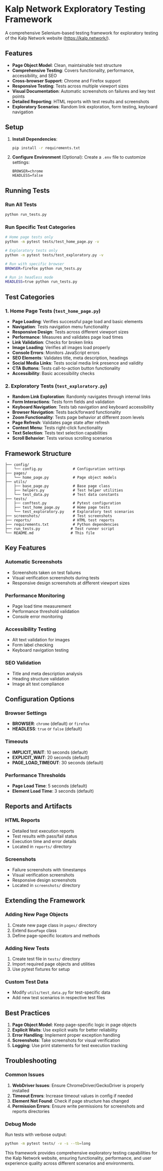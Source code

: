 # Kalp Network Exploratory Testing Framework

A comprehensive Selenium-based testing framework for exploratory testing of the Kalp Network website (https://kalp.network/).

## Features

- **Page Object Model**: Clean, maintainable test structure
- **Comprehensive Testing**: Covers functionality, performance, accessibility, and SEO
- **Cross-browser Support**: Chrome and Firefox support
- **Responsive Testing**: Tests across multiple viewport sizes
- **Visual Documentation**: Automatic screenshots on failures and key test points
- **Detailed Reporting**: HTML reports with test results and screenshots
- **Exploratory Scenarios**: Random link exploration, form testing, keyboard navigation

## Setup

1. **Install Dependencies**:
   ```bash
   pip install -r requirements.txt
   ```

2. **Configure Environment** (Optional):
   Create a `.env` file to customize settings:
   ```
   BROWSER=chrome
   HEADLESS=false
   ```

## Running Tests

### Run All Tests
```bash
python run_tests.py
```

### Run Specific Test Categories
```bash
# Home page tests only
python -m pytest tests/test_home_page.py -v

# Exploratory tests only
python -m pytest tests/test_exploratory.py -v

# Run with specific browser
BROWSER=firefox python run_tests.py

# Run in headless mode
HEADLESS=true python run_tests.py
```

## Test Categories

### 1. Home Page Tests (`test_home_page.py`)
- **Page Loading**: Verifies successful page load and basic elements
- **Navigation**: Tests navigation menu functionality
- **Responsive Design**: Tests across different viewport sizes
- **Performance**: Measures and validates page load times
- **Link Validation**: Checks for broken links
- **Image Loading**: Verifies all images load properly
- **Console Errors**: Monitors JavaScript errors
- **SEO Elements**: Validates title, meta description, headings
- **Social Media Links**: Tests social media link presence and validity
- **CTA Buttons**: Tests call-to-action button functionality
- **Accessibility**: Basic accessibility checks

### 2. Exploratory Tests (`test_exploratory.py`)
- **Random Link Exploration**: Randomly navigates through internal links
- **Form Interactions**: Tests form fields and validation
- **Keyboard Navigation**: Tests tab navigation and keyboard accessibility
- **Browser Navigation**: Tests back/forward functionality
- **Zoom Functionality**: Tests page behavior at different zoom levels
- **Page Refresh**: Validates page state after refresh
- **Context Menu**: Tests right-click functionality
- **Text Selection**: Tests text selection capabilities
- **Scroll Behavior**: Tests various scrolling scenarios

## Framework Structure

```
├── config/
│   └── config.py              # Configuration settings
├── pages/
│   └── home_page.py           # Page object models
├── utils/
│   ├── base_page.py           # Base page class
│   ├── helpers.py             # Test helper utilities
│   └── test_data.py           # Test data constants
├── tests/
│   ├── conftest.py            # Pytest configuration
│   ├── test_home_page.py      # Home page tests
│   └── test_exploratory.py    # Exploratory test scenarios
├── screenshots/               # Test screenshots
├── reports/                   # HTML test reports
├── requirements.txt           # Python dependencies
├── run_tests.py              # Test runner script
└── README.md                 # This file
```

## Key Features

### Automatic Screenshots
- Screenshots taken on test failures
- Visual verification screenshots during tests
- Responsive design screenshots at different viewport sizes

### Performance Monitoring
- Page load time measurement
- Performance threshold validation
- Console error monitoring

### Accessibility Testing
- Alt text validation for images
- Form label checking
- Keyboard navigation testing

### SEO Validation
- Title and meta description analysis
- Heading structure validation
- Image alt text compliance

## Configuration Options

### Browser Settings
- **BROWSER**: `chrome` (default) or `firefox`
- **HEADLESS**: `true` or `false` (default)

### Timeouts
- **IMPLICIT_WAIT**: 10 seconds (default)
- **EXPLICIT_WAIT**: 20 seconds (default)
- **PAGE_LOAD_TIMEOUT**: 30 seconds (default)

### Performance Thresholds
- **Page Load Time**: 5 seconds (default)
- **Element Load Time**: 3 seconds (default)

## Reports and Artifacts

### HTML Reports
- Detailed test execution reports
- Test results with pass/fail status
- Execution time and error details
- Located in `reports/` directory

### Screenshots
- Failure screenshots with timestamps
- Visual verification screenshots
- Responsive design screenshots
- Located in `screenshots/` directory

## Extending the Framework

### Adding New Page Objects
1. Create new page class in `pages/` directory
2. Extend `BasePage` class
3. Define page-specific locators and methods

### Adding New Tests
1. Create test file in `tests/` directory
2. Import required page objects and utilities
3. Use pytest fixtures for setup

### Custom Test Data
- Modify `utils/test_data.py` for test-specific data
- Add new test scenarios in respective test files

## Best Practices

1. **Page Object Model**: Keep page-specific logic in page objects
2. **Explicit Waits**: Use explicit waits for better reliability
3. **Error Handling**: Implement proper exception handling
4. **Screenshots**: Take screenshots for visual verification
5. **Logging**: Use print statements for test execution tracking

## Troubleshooting

### Common Issues
1. **WebDriver Issues**: Ensure ChromeDriver/GeckoDriver is properly installed
2. **Timeout Errors**: Increase timeout values in config if needed
3. **Element Not Found**: Check if page structure has changed
4. **Permission Errors**: Ensure write permissions for screenshots and reports directories

### Debug Mode
Run tests with verbose output:
```bash
python -m pytest tests/ -v -s --tb=long
```

This framework provides comprehensive exploratory testing capabilities for the Kalp Network website, ensuring functionality, performance, and user experience quality across different scenarios and environments.